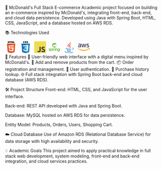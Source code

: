 🍔 McDonald's Full Stack E-commerce
Academic project focused on building an e-commerce inspired by McDonald's, integrating front-end, back-end, and cloud data persistence. Developed using Java with Spring Boot, HTML, CSS, JavaScript, and a database hosted on AWS RDS.

📚 Technologies Used
<div style="display: flex; flex-wrap: nowrap; align-items: center; gap: 8px;"> <a href="https://developer.mozilla.org/en-US/docs/Web/HTML" target="_blank" rel="noreferrer"> <img src="https://raw.githubusercontent.com/devicons/devicon/master/icons/html5/html5-original-wordmark.svg" alt="html5" width="40" height="40"/> </a> <a href="https://developer.mozilla.org/en-US/docs/Web/CSS" target="_blank" rel="noreferrer"> <img src="https://raw.githubusercontent.com/devicons/devicon/master/icons/css3/css3-original-wordmark.svg" alt="css3" width="40" height="40"/> </a> <a href="https://developer.mozilla.org/en-US/docs/Web/JavaScript" target="_blank" rel="noreferrer"> <img src="https://raw.githubusercontent.com/devicons/devicon/master/icons/javascript/javascript-original.svg" alt="javascript" width="40" height="40"/> </a> <a href="https://spring.io/projects/spring-boot" target="_blank" rel="noreferrer"> <img src="https://raw.githubusercontent.com/devicons/devicon/master/icons/spring/spring-original-wordmark.svg" alt="springboot" width="40" height="40"/> </a> <a href="https://www.java.com/" target="_blank" rel="noreferrer"> <img src="https://raw.githubusercontent.com/devicons/devicon/master/icons/java/java-original.svg" alt="java" width="40" height="40"/> </a> <a href="https://aws.amazon.com/rds/" target="_blank" rel="noreferrer"> <img src="https://raw.githubusercontent.com/devicons/devicon/master/icons/amazonwebservices/amazonwebservices-original-wordmark.svg" alt="aws" width="40" height="40"/> </a> </div>
🚀 Features
🍟 User-friendly web interface with a digital menu inspired by McDonald's.
🛒 Add and remove products from the cart.
📦 Order registration and management.
🔐 User authentication.
🧾 Purchase history lookup.
🌐 Full stack integration with Spring Boot back-end and cloud database (AWS RDS).

🛠️ Project Structure
Front-end: HTML, CSS, and JavaScript for the user interface.

Back-end: REST API developed with Java and Spring Boot.

Database: MySQL hosted on AWS RDS for data persistence.

Entity Model: Products, Orders, Users, Shopping Cart.

☁️ Cloud Database
Use of Amazon RDS (Relational Database Service) for data storage with high availability and security.

💡 Academic Goals
This project aimed to apply practical knowledge in full stack web development, system modeling, front-end and back-end integration, and cloud services practices.

